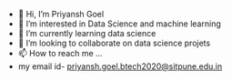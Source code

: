 - 👋 Hi, I’m Priyansh Goel
- 👀 I’m interested in Data Science and machine learning
- 🌱 I’m currently learning data science
- 💞️ I’m looking to collaborate on data science projets
- 📫 How to reach me ... 
- my email id- priyansh.goel.btech2020@sitpune.edu.in


